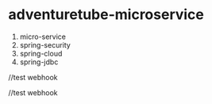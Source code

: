 # adventuretube-microservice

1) micro-service 
2) spring-security
3) spring-cloud
4) spring-jdbc


//test webhook


//test webhook

